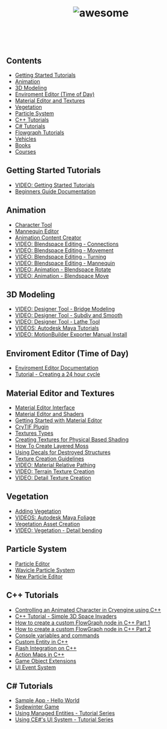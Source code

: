 <h1 align="center">
	<br>
	<img src="http://assets.crytek.com/asset-bank/servlet/display?file=53afea7353b47c373308db1bbe7ef6708fc288b90ff196f5b99f7b37094a0bd57d2f1093d7e2dbb0.jpg" alt="awesome">
	<br>
	<br>
	<br>
</h1>

## Contents

- [Getting Started Tutorials](#getting-started)
- [Animation](#animation)
- [3D Modeling](#3dmodeling)
- [Enviroment Editor (Time of Day)](#environment-editor)
- [Material Editor and Textures](#textures)
- [Vegetation](#vegetation)
- [Particle System](#particle-system)
- [C++ Tutorials](#cpp-tutorials)
- [C# Tutorials](#csharp-tutorials)
- [Flowgraph Tutorials](#flowgraph-tutorials)
- [Vehicles](#vehicles)
- [Books](#books)
- [Courses](#courses)


## Getting Started Tutorials

- [VIDEO: Getting Started Tutorials](https://www.cryengine.com/tutorials/getting-started)
- [Beginners Guide Documentation](http://docs.cryengine.com/display/CEMANUAL/Beginners+Guide)


## Animation

- [Character Tool](http://docs.cryengine.com/display/SDKDOC2/Character+Tool)
- [Mannequin Editor](http://docs.cryengine.com/display/SDKDOC2/Mannequin)
- [Animation Content Creator](http://docs.cryengine.com/display/SDKDOC2/Animation+Content+Creation)
- [VIDEO: Blendspace Editing - Connections](https://www.youtube.com/watch?v=Kqn5Yy4Je1g)
- [VIDEO: Blendspace Editing - Movement](https://www.youtube.com/watch?v=_dmzt168M3Q)
- [VIDEO: Blendspace Editing - Turning](https://www.youtube.com/watch?v=EC5TNYq5Pkk)
- [VIDEO: Blendspace Editing - Mannequin](https://www.youtube.com/watch?v=63KvqQkrQGI)
- [VIDEO: Animation - Blendspace Rotate](https://www.youtube.com/watch?v=US4raK10CWM)
- [VIDEO: Animation - Blendspace Move](https://www.youtube.com/watch?v=8BLco2p33cs)

## 3D Modeling

- [VIDEO: Designer Tool - Bridge Modeling](https://www.youtube.com/watch?v=Xz6_vqWe7Hg)
- [VIDEO: Designer Tool - Subdiv and Smooth](https://www.youtube.com/watch?v=xY5TvIngbNg)
- [VIDEO: Designer Tool - Lathe Tool](https://www.youtube.com/watch?v=HVsbldDltsA)
- [VIDEOS: Autodesk Maya Tutorials](https://www.cryengine.com/tutorials/artist-series/autodesk-maya)
- [VIDEO: MotionBuilder Exporter Manual Install](https://www.youtube.com/watch?v=ywrNQxniyzg)

## Enviroment Editor (Time of Day)

- [Enviroment Editor Documentation](http://docs.cryengine.com/display/CEMANUAL/Time+of+Day)
- [Tutorial - Creating a 24 hour cycle](http://docs.cryengine.com/display/CEMANUAL/Tutorial+-+Lighting+-+Creating+a+24+hour+cycle)

## Material Editor and Textures

- [Material Editor Interface](http://docs.cryengine.com/display/CEMANUAL/Material+Editor)
- [Material Editor and Shaders](http://docs.cryengine.com/display/SDKDOC2/Material+Editor+and+Shaders)
- [Getting Started with Material Editor](http://docs.cryengine.com/display/CEMANUAL/Tutorial+-+Getting+Started+with+the+Material+Editor)
- [CryTIF Plugin](http://docs.cryengine.com/display/SDKDOC2/CryTIF+Plugin)
- [Textures Types](http://docs.cryengine.com/display/SDKDOC2/Textures+Types)
- [Creating Textures for Physical Based Shading](http://docs.cryengine.com/display/SDKDOC2/Creating+Textures+for+Physical+Based+Shading)
- [How To Create Layered Moss](http://docs.cryengine.com/display/SDKDOC2/How+to+Create+Layered+Moss)
- [Using Decals for Destroyed Structures](http://docs.cryengine.com/display/SDKDOC2/Using+Decals+for+Destroyed+Structures)
- [Texture Creation Guidelines](http://docs.cryengine.com/display/SDKDOC2/Texture+Creation+Guidelines)
- [VIDEO: Material Relative Pathing](https://www.youtube.com/watch?v=METtfO6i4Hc)
- [VIDEO: Terrain Texture Creation](https://www.youtube.com/watch?v=iu08fg9XWSw)
- [VIDEO: Detail Texture Creation](https://www.youtube.com/watch?v=NZei-j21m4k)

## Vegetation

- [Adding Vegetation](http://docs.cryengine.com/display/CEMANUAL/Adding+Vegetation)
- [VIDEOS: Autodesk Maya Foliage](https://www.cryengine.com/tutorials/artist-series/autodesk-maya/maya-foliage)
- [Vegetation Asset Creation](http://docs.cryengine.com/display/CEMANUAL/Tutorial+-+Vegetation+Asset+Creation)
- [VIDEO: Vegetation - Detail bending](https://www.youtube.com/watch?v=_mlmfXxEh1M)


## Particle System

- [Particle Editor](http://docs.cryengine.com/display/CEMANUAL/Particle+Editor)
- [Wavicle Particle System](http://docs.cryengine.com/display/CEMANUAL/Wavicle+Particle+System)
- [New Particle Editor](http://docs.cryengine.com/display/CEMANUAL/Particle+Editor+2)


## C++ Tutorials

- [Controlling an Animated Character in Cryengine using C++](https://hawkes.info/2016/07/10/controlling-an-animated-character-in-cryengine-using-cpp/)
- [C++ Tutorial - Simple 3D Space Invaders](https://www.cryengine.com/community/viewtopic.php?f=291&t=124058)
- [How to create a custom FlowGraph node in C++ Part 1](https://www.cryengine.com/community/viewtopic.php?f=328&t=133957)
- [How to create a custom FlowGraph node in C++ Part 2](https://www.cryengine.com/community/viewtopic.php?f=328&t=134031)
- [Console variables and commands](https://www.cryengine.com/community/viewtopic.php?f=328&t=134099)
- [Custom Entity in C++](https://www.cryengine.com/community/viewtopic.php?f=328&t=134214)
- [Flash Integration on C++](https://www.cryengine.com/community/viewtopic.php?f=291&t=134287)
- [Action Maps in C++](https://www.cryengine.com/community/viewtopic.php?f=291&t=134348)
- [Game Object Extensions](https://www.cryengine.com/community/viewtopic.php?f=291&t=134629)
- [UI Event System](http://docs.cryengine.com/display/CEPROG/UI+Event+System)

## C# Tutorials

- [Sample App - Hello World](http://docs.cryengine.com/pages/viewpage.action?pageId=24281838)
- [Sydewinter Game](http://docs.cryengine.com/pages/viewpage.action?pageId=24283087)
- [Using Managed Entities - Tutorial Series](http://docs.cryengine.com/pages/viewpage.action?pageId=25536731)
- [Using CE#'s UI System - Tutorial Series](http://docs.cryengine.com/pages/viewpage.action?pageId=25536751)
